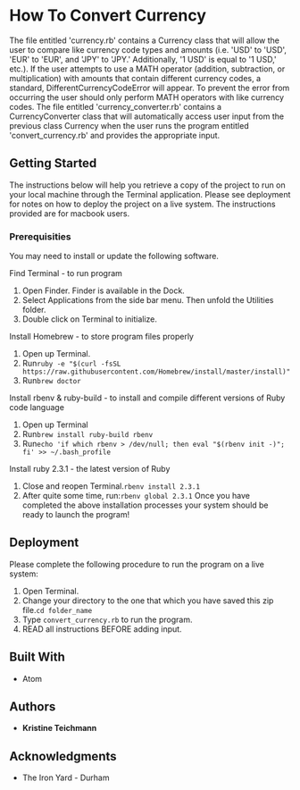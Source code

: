# How To Convert Currency

The file entitled 'currency.rb' contains a Currency class that will allow the user to compare like currency code types and amounts (i.e. 'USD' to 'USD', 'EUR' to 'EUR', and 'JPY' to 'JPY.'  Additionally, '1 USD' is equal to '1 USD,' etc.).  If the user attempts to use a MATH operator (addition, subtraction, or multiplication) with amounts that contain different currency codes, a standard, DifferentCurrencyCodeError will appear.  To prevent the error from occurring the user should only perform MATH operators with like currency codes.  The file entitled 'currency_converter.rb' contains a CurrencyConverter class that will automatically access user input from the previous class Currency when the user runs the program entitled 'convert_currency.rb' and provides the appropriate input.

## Getting Started

The instructions below will help you retrieve a copy of the project to run on your local machine through the Terminal application. Please see deployment for notes on how to deploy the project on a live system.  The instructions provided are for macbook users.

### Prerequisities

You may need to install or update the following software.

Find Terminal - to run program
  1. Open Finder. Finder is available in the Dock.
  2. Select Applications from the side bar menu.  Then unfold the Utilities folder.
  3. Double click on Terminal to initialize.

Install Homebrew - to store program files properly
  1. Open up Terminal.
  2. Run```ruby -e "$(curl -fsSL https://raw.githubusercontent.com/Homebrew/install/master/install)"```
  3. Run```brew doctor```

Install rbenv & ruby-build - to install and compile different versions of Ruby code language
  1. Open up Terminal
  2. Run```brew install ruby-build rbenv```
  3. Run```echo 'if which rbenv > /dev/null; then eval "$(rbenv init -)"; fi' >> ~/.bash_profile```

Install ruby 2.3.1 - the latest version of Ruby
  1. Close and reopen Terminal.```rbenv install 2.3.1```
  2. After quite some time, run:```rbenv global 2.3.1```
Once you have completed the above installation processes your system should be ready to launch the program!

## Deployment

Please complete the following procedure to run the program on a live system:
  1. Open Terminal.
  2. Change your directory to the one that which you have saved this zip file.`cd folder_name`
  3. Type `convert_currency.rb` to run the program.
  4. READ all instructions BEFORE adding input.

## Built With

* Atom

## Authors

* **Kristine Teichmann**

## Acknowledgments

* The Iron Yard - Durham
